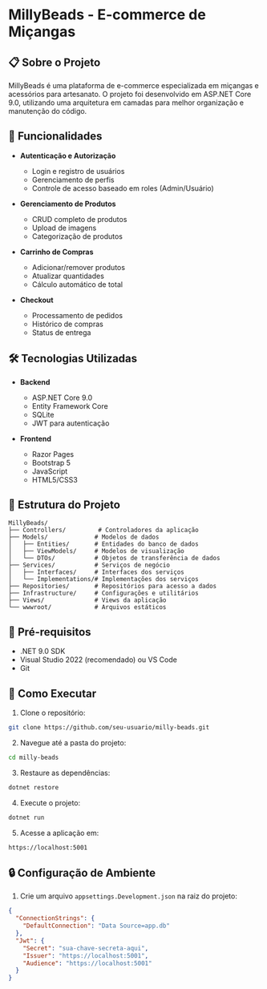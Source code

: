 # MillyBeads - E-commerce de Miçangas

## 📋 Sobre o Projeto
MillyBeads é uma plataforma de e-commerce especializada em miçangas e acessórios para artesanato. O projeto foi desenvolvido em ASP.NET Core 9.0, utilizando uma arquitetura em camadas para melhor organização e manutenção do código.

## 🚀 Funcionalidades
- **Autenticação e Autorização**
  - Login e registro de usuários
  - Gerenciamento de perfis
  - Controle de acesso baseado em roles (Admin/Usuário)

- **Gerenciamento de Produtos**
  - CRUD completo de produtos
  - Upload de imagens
  - Categorização de produtos

- **Carrinho de Compras**
  - Adicionar/remover produtos
  - Atualizar quantidades
  - Cálculo automático de total

- **Checkout**
  - Processamento de pedidos
  - Histórico de compras
  - Status de entrega

## 🛠️ Tecnologias Utilizadas
- **Backend**
  - ASP.NET Core 9.0
  - Entity Framework Core
  - SQLite
  - JWT para autenticação

- **Frontend**
  - Razor Pages
  - Bootstrap 5
  - JavaScript
  - HTML5/CSS3

## 📁 Estrutura do Projeto
```
MillyBeads/
├── Controllers/         # Controladores da aplicação
├── Models/             # Modelos de dados
│   ├── Entities/       # Entidades do banco de dados
│   ├── ViewModels/     # Modelos de visualização
│   └── DTOs/           # Objetos de transferência de dados
├── Services/           # Serviços de negócio
│   ├── Interfaces/     # Interfaces dos serviços
│   └── Implementations/# Implementações dos serviços
├── Repositories/       # Repositórios para acesso a dados
├── Infrastructure/     # Configurações e utilitários
├── Views/              # Views da aplicação
└── wwwroot/            # Arquivos estáticos
```

## 🔧 Pré-requisitos
- .NET 9.0 SDK
- Visual Studio 2022 (recomendado) ou VS Code
- Git

## 🚀 Como Executar
1. Clone o repositório:
```bash
git clone https://github.com/seu-usuario/milly-beads.git
```

2. Navegue até a pasta do projeto:
```bash
cd milly-beads
```

3. Restaure as dependências:
```bash
dotnet restore
```

4. Execute o projeto:
```bash
dotnet run
```

5. Acesse a aplicação em:
```
https://localhost:5001
```

## 🔒 Configuração de Ambiente
1. Crie um arquivo `appsettings.Development.json` na raiz do projeto:
```json
{
  "ConnectionStrings": {
    "DefaultConnection": "Data Source=app.db"
  },
  "Jwt": {
    "Secret": "sua-chave-secreta-aqui",
    "Issuer": "https://localhost:5001",
    "Audience": "https://localhost:5001"
  }
}
```
